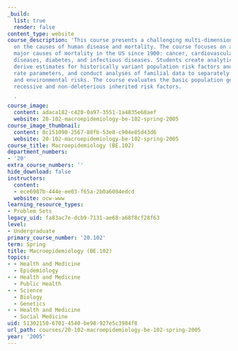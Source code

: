 ```yaml
---
_build:
  list: true
  render: false
content_type: website
course_description: 'This course presents a challenging multi-dimensional perspective
  on the causes of human disease and mortality. The course focuses on analyses of
  major causes of mortality in the US since 1900: cancer, cardiovascular and cerebrovascular
  diseases, diabetes, and infectious diseases. Students create analytical models to
  derive estimates for historically variant population risk factors and physiological
  rate parameters, and conduct analyses of familial data to separately estimate inherited
  and environmental risks. The course evaluates the basic population genetics of dominant,
  recessive and non-deleterious inherited risk factors.

  '
course_image:
  content: adaca182-c420-0a97-3551-1a4835e68aef
  website: 20-102-macroepidemiology-be-102-spring-2005
course_image_thumbnail:
  content: 8c151090-2567-88fb-53e8-c904e85d43d6
  website: 20-102-macroepidemiology-be-102-spring-2005
course_title: Macroepidemiology (BE.102)
department_numbers:
- '20'
extra_course_numbers: ''
hide_download: false
instructors:
  content:
  - ece6987b-444e-ee03-f65a-2b0a6084edcd
  website: ocw-www
learning_resource_types:
- Problem Sets
legacy_uid: fa83ac7e-dcb9-7131-ae68-a68f8cf28f63
level:
- Undergraduate
primary_course_number: '20.102'
term: Spring
title: Macroepidemiology (BE.102)
topics:
- - Health and Medicine
  - Epidemiology
- - Health and Medicine
  - Public Health
- - Science
  - Biology
  - Genetics
- - Health and Medicine
  - Social Medicine
uid: 51302150-6701-4540-be98-927e5c3984f8
url_path: courses/20-102-macroepidemiology-be-102-spring-2005
year: '2005'
---
```

